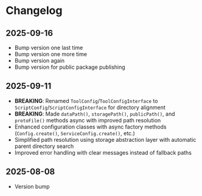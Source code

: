 # Changelog

## 2025-09-16

- Bump version one last time
- Bump version one more time
- Bump version again
- Bump version for public package publishing

## 2025-09-11

- **BREAKING**: Renamed `ToolConfig`/`ToolConfigInterface` to
  `ScriptConfig`/`ScriptConfigInterface` for directory alignment
- **BREAKING**: Made `dataPath()`, `storagePath()`, `publicPath()`, and
  `protoFile()` methods async with improved path resolution
- Enhanced configuration classes with async factory methods (`Config.create()`,
  `ServiceConfig.create()`, etc.)
- Simplified path resolution using storage abstraction layer with automatic
  parent directory search
- Improved error handling with clear messages instead of fallback paths

## 2025-08-08

- Version bump
